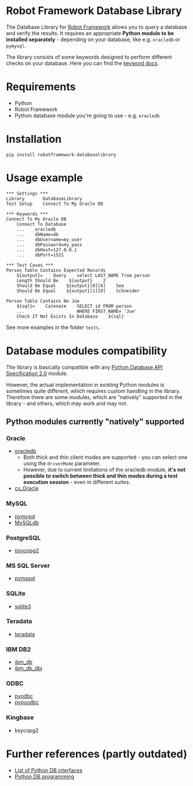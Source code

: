 # Robot Framework Database Library

The Database Library for [Robot Framework](https://robotframework.org) allows you to query a database and verify the results.
It requires an appropriate **Python module to be installed separately** - depending on your database, like e.g. `oracledb` or `pymysql`. 

The library consists of some keywords designed to perform different checks on your database.
Here you can find the [keyword docs](http://marketsquare.github.io/Robotframework-Database-Library/).

# Requirements
- Python
- Robot Framework
- Python database module you're going to use - e.g. `oracledb`
# Installation
```
pip install robotframework-databaselibrary
```
# Usage example
```RobotFramework
*** Settings ***
Library       DatabaseLibrary
Test Setup    Connect To My Oracle DB

*** Keywords ***
Connect To My Oracle DB
    Connect To Database
    ...    oracledb
    ...    dbName=db
    ...    dbUsername=my_user
    ...    dbPassword=my_pass
    ...    dbHost=127.0.0.1
    ...    dbPort=1521

*** Test Cases ***
Person Table Contains Expected Records
    ${output}=    Query    select LAST_NAME from person
    Length Should Be    ${output}    2
    Should Be Equal    ${output}[0][0]    See
    Should Be Equal    ${output}[1][0]    Schneider

Person Table Contains No Joe
    ${sql}=    Catenate    SELECT id FROM person
    ...                    WHERE FIRST_NAME= 'Joe'    
    Check If Not Exists In Database    ${sql}
```
See more examples in the folder `tests`.
# Database modules compatibility
The library is basically compatible with any [Python Database API Specification 2.0](https://peps.python.org/pep-0249/) module.

However, the actual implementation in existing Python modules is sometimes quite different, which requires custom handling in the library.
Therefore there are some modules, which are "natively" supported in the library - and others, which may work and may not.

## Python modules currently "natively" supported
### Oracle
- [oracledb](https://oracle.github.io/python-oracledb/)
    - Both thick and thin client modes are supported - you can select one using the `driverMode` parameter.
    - However, due to current limitations of the oracledb module, **it's not possible to switch between thick and thin modes during a test execution session** - even in different suites.
- [cx_Oracle](https://oracle.github.io/python-cx_Oracle/)
### MySQL
- [pymysql](https://github.com/PyMySQL/PyMySQL)
- [MySQLdb](https://mysqlclient.readthedocs.io/index.html)
### PostgreSQL
- [psycopg2](https://www.psycopg.org/docs/)
### MS SQL Server
- [pymssql](https://github.com/pymssql/pymssql)
### SQLite
- [sqlite3](https://docs.python.org/3/library/sqlite3.html)
### Teradata
- [teradata](https://github.com/teradata/PyTd)
### IBM DB2
- [ibm_db](https://github.com/ibmdb/python-ibmdb)
- [ibm_db_dbi](https://github.com/ibmdb/python-ibmdb)
### ODBC
- [pyodbc](https://github.com/mkleehammer/pyodbc)
- [pypyodbc](https://github.com/pypyodbc/pypyodbc)
### Kingbase
- ksycopg2

# Further references (partly outdated)
- [List of Python DB interfaces](https://wiki.python.org/moin/DatabaseInterfaces)
- [Python DB programming](https://wiki.python.org/moin/DatabaseProgramming)